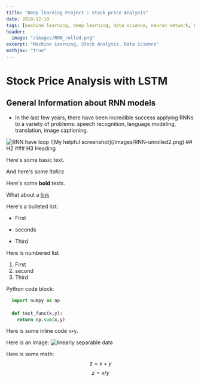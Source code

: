 ```yaml
---
title: "Deep learning Project : Stock price Analysis"
date: 2018-12-10
tags: [machine learning, deep learning, data science, neuron network, LSTM, Stock Analysis]
header:
  image: "/images/RNN_rolled.png"
excerpt: "Machine Learning, Stock Analysis, Data Science"
mathjax: "true"
---
```

# Stock Price Analysis with LSTM

## General Information about RNN models
*  In the last few years, there have been incredible success applying RNNs to a variety of problems: speech recognition, language modeling, translation, image captioning.

<img src="{{site.url}}{{ site.baseurl }}/image/RNN-unrolled2.png" alt="RNN have loop">
![My helpful screenshot](/images/RNN-unrolled2.png)
## H2
### H3 Heading

Here's some basic text.

And here's some *italics*

Here's some **bold** texts.

What about a [link](https://github.com/erenat77)

Here's a bulleted list:
* First
+ seconds
- Third

Here is numbered list
1. First
2. second
3. Third

Python code block:
```python
  import numpy as np

  def test_func(x,y):
    return np.sum(x,y)
```

Here is some inline code `x+y`.

Here is an image:
<img src="{{site.url}}{{ site.baseurl }}/image/data_sci2.jpg" alt="linearly separable data">

Here is some math:
$$z=x+y$$
$$z=x/y$$
